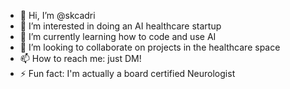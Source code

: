 - 👋 Hi, I’m @skcadri
- 👀 I’m interested in doing an AI healthcare startup
- 🌱 I’m currently learning how to code and use AI
- 💞️ I’m looking to collaborate on projects in the healthcare space
- 📫 How to reach me: just DM!
- ⚡ Fun fact: I'm actually a board certified Neurologist

<!---
skcadri/skcadri is a ✨ special ✨ repository because its `README.md` (this file) appears on your GitHub profile.
You can click the Preview link to take a look at your changes.
--->
